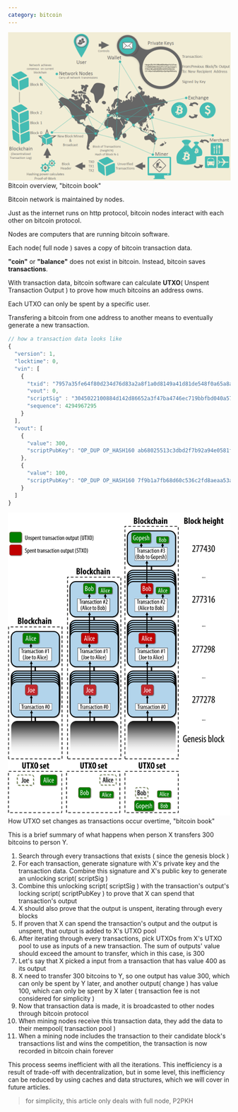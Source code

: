 ```yaml
---
category: bitcoin
---
```


<img src="../../assets/images/bitcoin_overview.png" />
<figcaption>Bitcoin overview, "bitcoin book"</figcaption>

Bitcoin network is maintained by nodes.

Just as the internet runs on http protocol, bitcoin nodes interact with each other on bitcoin protocol.

Nodes are computers that are running bitcoin software.

Each node( full node ) saves a copy of bitcoin transaction data.

**"coin"** or **"balance"** does not exist in bitcoin. Instead, bitcoin saves **transactions**. 

With transaction data, bitcoin software can calculate **UTXO**( Unspent Transaction Output ) to prove how much bitcoins an address owns.

Each UTXO can only be spent by a specific user.

Transfering a bitcoin from one address to another means to eventually generate a new transaction.
```js
// how a transaction data looks like
{
  "version": 1,
  "locktime": 0,
  "vin": [
    {
      "txid": "7957a35fe64f80d234d76d83a2a8f1a0d8149a41d81de548f0a65a8a999f6f18",
      "vout": 0,
      "scriptSig" : "3045022100884d142d86652a3f47ba4746ec719bbfbd040a570b1deccbb6498c75c4ae24cb02204b9f039ff08df09cbe9f6addac960298cad530a863ea8f53982c09db8f6e3813[ALL] 0484ecc0d46f1918b30928fa0e4ed99f16a0fb4fde0735e7ade8416ab9fe423cc5412336376789d172787ec3457eee41c04f4938de5cc17b4a10fa336a8d752adf",
      "sequence": 4294967295
    }
  ],
  "vout": [
    {
      "value": 300,
      "scriptPubKey": "OP_DUP OP_HASH160 ab68025513c3dbd2f7b92a94e0581f5d50f654e7 OP_EQUALVERIFY OP_CHECKSIG"
    },
    {
      "value": 100,
      "scriptPubKey": "OP_DUP OP_HASH160 7f9b1a7fb68d60c536c2fd8aeaa53a8f3cc025a8 OP_EQUALVERIFY OP_CHECKSIG",
    }
  ]
}
```

<img src="../../assets/images/utxo.png" title="px(픽셀) 크기 설정" alt="gaori"/>
<figcaption>How UTXO set changes as transactions occur overtime, "bitcoin book"</figcaption>


This is a brief summary of what happens when person X transfers 300 bitcoins to person Y. 

1. Search through every transactions that exists ( since the genesis block )
1. For each transaction, generate signature with X's private key and the transaction data. Combine this signature and X's public key to generate an unlocking script( scriptSig )
1. Combine this unlocking script( scriptSig ) with the transaction's output's locking script( scriptPubKey ) to prove that X can spend that transaction's output
1. X should also prove that the output is unspent, iterating through every blocks
1. If proven that X can spend the transaction's output and the output is unspent, that output is added to X's UTXO pool
1. After iterating through every transactions, pick UTXOs from X's UTXO pool to use as inputs of a new transaction. The sum of outputs' value should exceed the amount to transfer, which in this case, is 300
1. Let's say that X picked a input from a transaction that has value 400 as its output
1. X need to transfer 300 bitcoins to Y, so one output has value 300, which can only be spent by Y later, and another output( change ) has value 100, which can only be spent by X later ( transaction fee is not considered for simplicity )
1. Now that transaction data is made, it is broadcasted to other nodes through bitcoin protocol
1. When mining nodes receive this transaction data, they add the data to their mempool( transaction pool )
1. When a mining node includes the transaction to their candidate block's transactions list and wins the competition, the transaction is now recorded in bitcoin chain forever

This process seems inefficient with all the iterations.
This inefficiency is a result of trade-off with decentralization, but in some level, this inefficiency can be reduced by using caches and data structures, which we will cover in future articles.

> for simplicity, this article only deals with full node, P2PKH